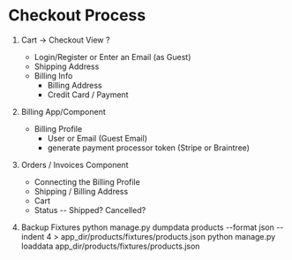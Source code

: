 # Checkout Process

1. Cart -> Checkout View
    ?
    - Login/Register or Enter an Email (as Guest)
    - Shipping Address
    - Billing Info
        - Billing Address
        - Credit Card / Payment

2. Billing App/Component
    - Billing Profile
        - User or Email (Guest Email)
        - generate payment processor token (Stripe or Braintree)


3. Orders / Invoices Component
    - Connecting the Billing Profile
    - Shipping / Billing Address
    - Cart
    - Status -- Shipped? Cancelled?



4. Backup Fixtures
    python manage.py dumpdata products  --format json --indent 4 > app_dir/products/fixtures/products.json
    python manage.py loaddata app_dir/products/fixtures/products.json